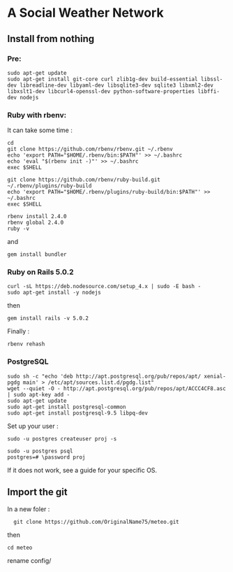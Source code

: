 # A Social Weather Network 

## Install from nothing

### Pre: 
```
sudo apt-get update
sudo apt-get install git-core curl zlib1g-dev build-essential libssl-dev libreadline-dev libyaml-dev libsqlite3-dev sqlite3 libxml2-dev libxslt1-dev libcurl4-openssl-dev python-software-properties libffi-dev nodejs
```
### Ruby with rbenv:
It can take some time :
```
cd
git clone https://github.com/rbenv/rbenv.git ~/.rbenv
echo 'export PATH="$HOME/.rbenv/bin:$PATH"' >> ~/.bashrc
echo 'eval "$(rbenv init -)"' >> ~/.bashrc
exec $SHELL

git clone https://github.com/rbenv/ruby-build.git ~/.rbenv/plugins/ruby-build
echo 'export PATH="$HOME/.rbenv/plugins/ruby-build/bin:$PATH"' >> ~/.bashrc
exec $SHELL

rbenv install 2.4.0
rbenv global 2.4.0
ruby -v
```
  and 
```
gem install bundler
```
### Ruby on Rails 5.0.2
```
curl -sL https://deb.nodesource.com/setup_4.x | sudo -E bash -
sudo apt-get install -y nodejs
```
then 
```
gem install rails -v 5.0.2
```
Finally :
```
rbenv rehash
```
### PostgreSQL
```
sudo sh -c "echo 'deb http://apt.postgresql.org/pub/repos/apt/ xenial-pgdg main' > /etc/apt/sources.list.d/pgdg.list"
wget --quiet -O - http://apt.postgresql.org/pub/repos/apt/ACCC4CF8.asc | sudo apt-key add -
sudo apt-get update
sudo apt-get install postgresql-common
sudo apt-get install postgresql-9.5 libpq-dev
```
Set up your user :
```
sudo -u postgres createuser proj -s

sudo -u postgres psql
postgres=# \password proj
```
If it does not work, see a guide for your specific OS.
## Import the git
In a new foler :
```
  git clone https://github.com/OriginalName75/meteo.git
```
then 

```
cd meteo
```
rename config/





